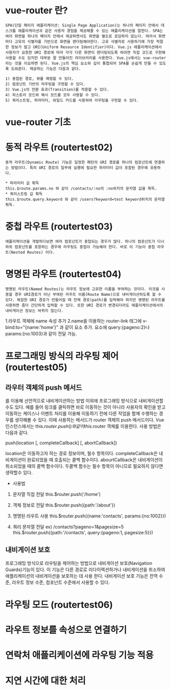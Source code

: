 # vue-router 란?
```
SPA(단일 페이지 애플리케이션: Single Page Application)는 하나의 페이지 안에서 데스크톱 애플리케이션과 같은 사용자 경험을 제공해줄 수 있는 애플리케이션을 말한다. SPA는 여러 화면을 하나의 페이지 안에서 제공하면서도 화면을 별도로 로딩하지 않는다. 따라서 화면마다 고유의 식별자를 기반으로 화면을 렌더링해야한다. 고유 식별자로 사용하기에 가장 적절한 정보가 발고 URI(Uniform Resource Identifier)이다. Vue.js 애플리케이션에서 사용자가 요청한 URI 경로에 따라 각각 다른 화면이 렌더링되도록 하려면 직접 코드로 구현해 사용할 수도 있지만 대부분 잘 만들어진 라이브러리를 사용한다. Vue.js에서는 vue-router라는 것을 이요하면 된다. Vue.js의 핵심 요소와 깊이 통합되어 SPA를 손쉽게 만들 수 있도록 도와준다. 제공하는 기능은 다음과 같다.

1) 중첩된 경로, 뷰를 매핑할 수 있다.
2) 컴포넌트 기반의 라우팅을 구현할 수 있다.
3) Vue.js의 전환 효과(Transition)를 적용할 수 있다.
4) 히스토리 모드와 해시 모드를 모두 사용할 수 있다.
5) 쿼리스트링, 파라미터, 와일드 카드를 사용하여 라우팅을 구현할 수 있다.

```
# vue-router 기초

# 동적 라우트 (routertest02)
```
동적 라우트(Dynamic Route) 기능은 일정한 패턴의 URI 경로를 하나의 컴포넌트에 연결하는 방법이다. 특히 URI 경로의 일부에 실행에 필요한 파라미터 값이 포함된 경우에 유용하다.

* 파라미터 값 획득
this.$route.params.no 와 같이 /contacts/:no의 :no위치의 문자열 값을 획득.
* 쿼리스트링 값 획득
this.$route.query.keyword 와 같이 /users?keyword=test keyword위치의 문자열 획득.
```

# 중첩 라우트 (routertest03)
```
애플리케이션을 개발하다보면 여러 컴포넌트가 중첩되는 경우가 많다. 하나의 컴포넌트가 다시 하위 컴포넌트를 포함하는 경우에 라우팅도 중첩이 가능해야 한다. 바로 이 기능이 중첩 라우트(Nested Routes) 이다.
```

# 명명된 라우트 (routertest04)
```
명명된 라우트(Named Routes)는 라우트 정보에 고유한 이름을 부여하는 것이다. 이것을 사용할 경우 URI경로가 아닌 부여된 라우트 이름(Route Name)으로 내비게이션하도록 할 수 있다. 복잡한 URI 경로가 만들어질 때 전체 경로(path)를 입력해야 하지만 명명된 라우트를 사용하면 좀더 간단하게 입력할 수 있다. 또한 URI 경로가 변경되더라도 애플리케이션에서의 내비게이션 정보는 바뀌지 않는다.
```
1.라우트 객체에 name 속성 추가
2.name을 이용하는 router-link 태그에 v-bind:to="{name:'home'}" 과 같이 요소 추가. 요소에 query:{pageno:2}나 params:{no:1003}과 같이 전달 가능.

# 프로그래밍 방식의 라우팅 제어 (routertest05)
## 라우터 객체의 push 메서드
<router-link>를 이용해 선언적으로 내비게이션하는 방법 이외에 프로그래밍 방식으로 내비게이션할 수도 있다. 예를 들어 링크를 클릭하면 바로 이동하는 것이 아니라 사용자의 확인을 받고 이동하는 케이스나 이벤트 처리를 이용해 이동하기 전에 다른 작업을 함께 수행하는 경우를 생각해볼 수 있다. 이때 사용하는 메서드가 router 객체의 push 메서드이다. Vue 인스턴스에서는 this.$router.push()와 같이 this.$router 객체를 이용한다. 사용 방법은 다음과 같다.

push(location [, completeCallback] [, abortCallback])

location은 이동하고자 하는 경로 정보이며, 필수 항목이다. completeCallback은 내비게이션이 완료되었을 때 호출되는 콜백 함수이다. abourtCallback은 내비게이션이 취소되었을 때의 콜백 함수이다. 두콜백 함수는 필수 항목이 아니므로 필요하지 않다면 생략할수 있다.

* 사용법
1) 문자열 직접 전달
this.$router.push('/home')

2) 객체 정보로 전달
this.$router.push({path:'/about'})

3) 명명된 라우트 사용
this.$router.push({name:'contacts', params:{no:1002}})

4) 쿼리 문자열 전달 ex) /contacts?pageno=1&pagesize=5
this.$router.push({path:'/contacts', query:{pageno:1, pagesize:5}})

## 내비게이션 보호
프로그래밍 방식으로 라우팅을 제어하는 방법으로 내비게이션 보호(Navigation Guards)기능이 있다. 이 기능은 다른 경로로 리다이렉션하거나 내비게이션을 취소하여 애플리케이션의 내비게이션을 보호하는 데 사용 한다. 내비게이션 보호 기능은 전역 수준, 라우트 정보 수준, 컴포넌트 수준에서 사용할 수 있다.

# 라우팅 모드 (routertest06)

# 라우트 정보를 속성으로 연결하기

# 연락처 애플리케이션에 라우팅 기능 적용

# 지연 시간에 대한 처리 
